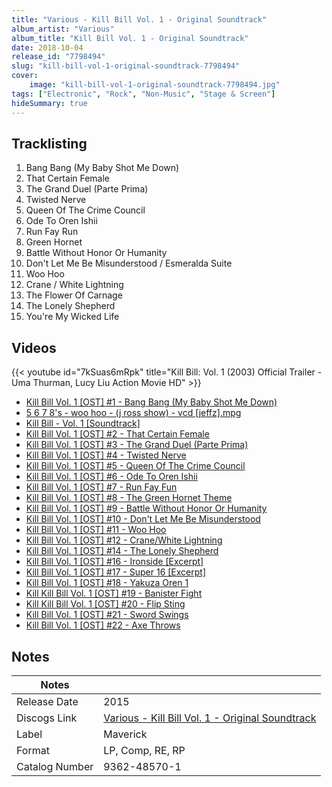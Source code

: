 ```yaml
---
title: "Various - Kill Bill Vol. 1 - Original Soundtrack"
album_artist: "Various"
album_title: "Kill Bill Vol. 1 - Original Soundtrack"
date: 2018-10-04
release_id: "7798494"
slug: "kill-bill-vol-1-original-soundtrack-7798494"
cover:
    image: "kill-bill-vol-1-original-soundtrack-7798494.jpg"
tags: ["Electronic", "Rock", "Non-Music", "Stage & Screen"]
hideSummary: true
---
```


## Tracklisting
1. Bang Bang (My Baby Shot Me Down)
2. That Certain Female
3. The Grand Duel (Parte Prima)
4. Twisted Nerve
5. Queen Of The Crime Council
6. Ode To Oren Ishii
7. Run Fay Run
8. Green Hornet
9. Battle Without Honor Or Humanity
10. Don't Let Me Be Misunderstood / Esmeralda Suite
11. Woo Hoo
12. Crane / White Lightning
13. The Flower Of Carnage
14. The Lonely Shepherd
15. You're My Wicked Life

## Videos
{{< youtube id="7kSuas6mRpk" title="Kill Bill: Vol. 1 (2003) Official Trailer - Uma Thurman, Lucy Liu Action Movie HD" >}}
- [Kill Bill Vol. 1 [OST] #1 - Bang Bang (My Baby Shot Me Down)](https://www.youtube.com/watch?v=9KHEcUF_fvQ)
- [5 6 7 8's - woo hoo - (j ross show) - vcd [jeffz].mpg](https://www.youtube.com/watch?v=7DJv0rx5g-c)
- [Kill Bill - Vol. 1 [Soundtrack]](https://www.youtube.com/watch?v=RMJu05FDO5w)
- [Kill Bill Vol. 1 [OST] #2 - That Certain Female](https://www.youtube.com/watch?v=EtrkC6mm6b8)
- [Kill Bill Vol. 1 [OST] #3 - The Grand Duel (Parte Prima)](https://www.youtube.com/watch?v=qe2axAR9GZ4)
- [Kill Bill Vol. 1 [OST] #4 - Twisted Nerve](https://www.youtube.com/watch?v=5Q4AUvqfE_g)
- [Kill Bill Vol. 1 [OST] #5 - Queen Of The Crime Council](https://www.youtube.com/watch?v=CLV5wyfPY74)
- [Kill Bill Vol. 1 [OST] #6 - Ode To Oren Ishii](https://www.youtube.com/watch?v=B_6Yf4NJtYQ)
- [Kill Bill Vol. 1 [OST] #7 - Run Fay Fun](https://www.youtube.com/watch?v=s8piKgdZd2A)
- [Kill Bill Vol. 1 [OST] #8 - The Green Hornet Theme](https://www.youtube.com/watch?v=YAyyTHFNyIQ)
- [Kill Bill Vol. 1 [OST] #9 - Battle Without Honor Or Humanity](https://www.youtube.com/watch?v=ebMrRxK5S3U)
- [Kill Bill Vol. 1 [OST] #10 - Don't Let Me Be Misunderstood](https://www.youtube.com/watch?v=VTR5AT1QwXw)
- [Kill Bill Vol. 1 [OST] #11 - Woo Hoo](https://www.youtube.com/watch?v=J-mRtjTAigo)
- [Kill Bill Vol. 1 [OST] #12 - Crane/White Lightning](https://www.youtube.com/watch?v=U7-B7SkSzQ8)
- [Kill Bill Vol. 1 [OST] #14 - The Lonely Shepherd](https://www.youtube.com/watch?v=eBaZZOf0xb0)
- [Kill Bill Vol. 1 [OST] #16 - Ironside [Excerpt]](https://www.youtube.com/watch?v=uHq-v4HJVqE)
- [Kill Bill Vol. 1 [OST] #17 - Super 16 [Excerpt]](https://www.youtube.com/watch?v=GMi61Z8zc9Q)
- [Kill Bill Vol. 1 [OST] #18 - Yakuza Oren 1](https://www.youtube.com/watch?v=3GOOO3ecfqA)
- [Kill Kill Bill Vol. 1 [OST] #19 - Banister Fight](https://www.youtube.com/watch?v=dU2x88vQnkM)
- [Kill Kill Bill Vol. 1 [OST] #20 - Flip Sting](https://www.youtube.com/watch?v=4UhWkUM1RYc)
- [Kill Bill Vol. 1 [OST] #21 - Sword Swings](https://www.youtube.com/watch?v=n_N3rfaUyh8)
- [Kill Bill Vol. 1 [OST] #22 - Axe Throws](https://www.youtube.com/watch?v=J9hVWeiwsfA)

## Notes

| Notes          |             |
| ---------------| ----------- |
| Release Date   | 2015 |
| Discogs Link   | [Various - Kill Bill Vol. 1 - Original Soundtrack](https://www.discogs.com/release/7798494) |
| Label          | Maverick |
| Format         | LP, Comp, RE, RP |
| Catalog Number | 9362-48570-1 |

